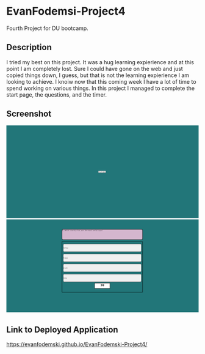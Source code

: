 # EvanFodemsi-Project4
Fourth Project for DU bootcamp.

## Description
I tried my best on this project. It was a hug learning expierience and at this point I am completely lost. Sure I could have gone on the web and just copied things down, I guess, but that is not the learning expierience I am looking to achieve. I knoiw now that this coming week I have a lot of time to spend working on various things. In this project I managed to  complete the start page, the questions, and the timer.

## Screenshot

![Alt text](Capture1.PNG)
![Alt text](Capture2.PNG)


## Link to Deployed Application

https://evanfodemski.github.io/EvanFodemski-Project4/